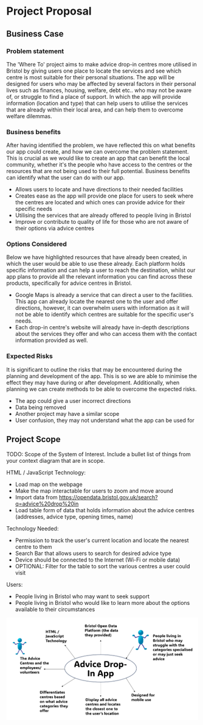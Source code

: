 # Project Proposal

## Business Case

### Problem statement
The 'Where To' project aims to make advice drop-in centres more utilised in Bristol by giving users one place to locate the services and see which centre is most suitable for their personal situations. The app will be designed for users who may be affected by several factors in their personal lives such as finances, housing, welfare, debt etc.. who may not be aware of, or struggle to find a place of support. In which the app will provide information (location and type) that can help users to utilise the services that are already within their local area, and can help them to overcome welfare dilemmas. 


### Business benefits
After having identified the problem, we have reflected this on what benefits our app could create, and how we can overcome the problem statement. This is crucial as we would like to create an app that can benefit the local community, whether it's the people who have access to the centres or the resources that are not being used to their full potential. Business benefits can identify what the user can do with our app. 

- Allows users to locate and have directions to their needed facilities
- Creates ease as the app will provide one place for users to seek where the centres are located and which ones can provide advice for their specific needs
- Utilising the services that are already offered to people living in Bristol
- Improve or contribute to quality of life for those who are not aware of their options via advice centres
  

### Options Considered
Below we have highlighted resources that have already been created, in which the user would be able to use these already. Each platform holds specific information and can help a user to reach the destination, whilst our app plans to provide all the relevant information you can find across these products, specifically for advice centres in Bristol. 

- Google Maps is already a service that can direct a user to the facilities. This app can already locate the nearest one to the user and offer directions, however, it can overwhelm users with information as it will not be able to identify which centres are suitable for the specific user's needs. 
- Each drop-in centre's website will already have in-depth descriptions about the services they offer and who can access them with the contact information provided as well.


### Expected Risks
It is significant to outline the risks that may be encountered during the planning and development of the app. This is so we are able to minimise the effect they may have during or after development. Additionally, when planning we can create methods to be able to overcome the expected risks. 

- The app could give a user incorrect directions
- Data being removed
- Another project may have a similar scope
- User confusion, they may not understand what the app can be used for 

## Project Scope
TODO: Scope of the System of Interest. Include a bullet list of things from your context diagram that are in scope.

HTML / JavaScript Technology:
- Load map on the webpage
- Make the map interactable for users to zoom and move around
- Import data from https://opendata.bristol.gov.uk/search?q=advice%20drop%20in
- Load table form of data that holds information about the advice centres (addresses, advice type, opening times, name)

Technology Needed:
- Permission to track the user's current location and locate the nearest centre to them
- Search Bar that allows users to search for desired advice type
- Device should be connected to the Internet (Wi-Fi or mobile data)
- OPTIONAL: Filter for the table to sort the various centres a user could visit


Users:
- People living in Bristol who may want to seek support
- People living in Bristol who would like to learn more about the options available to their circumstances

  


![Insert your context diagram here](images/context.png)


